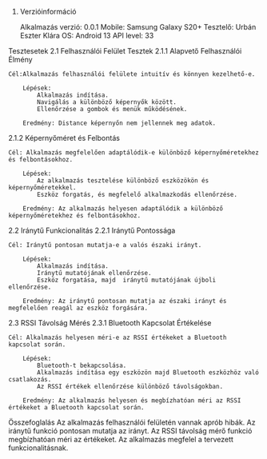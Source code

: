 1. Verzióinformáció

    Alkalmazás verzió: 0.0.1
    Mobile: Samsung Galaxy S20+
    Tesztelő: Urbán Eszter Klára
    OS: Android 13
    API level: 33

Tesztesetek
2.1 Felhasználói Felület Tesztek
2.1.1 Alapvető Felhasználói Élmény

    Cél:Alkalmazás felhasználói felülete intuitív és könnyen kezelhető-e.

        Lépések:
            Alkalmazás indítása.
            Navigálás a különböző képernyők között.
            Ellenőrzése a gombok és menük működésének.

        Eredmény: Distance képernyőn nem jellennek meg adatok.

2.1.2 Képernyőméret és Felbontás

    Cél: Alkalmazás megfelelően adaptálódik-e különböző képernyőméretekhez és felbontásokhoz.

        Lépések:
            Az alkalmazás tesztelése különböző eszközökön és képernyőméretekkel.
            Eszköz forgatás, és megfelelő alkalmazkodás ellenőrzése.

        Eredmény: Az alkalmazás helyesen adaptálódik a különböző képernyőméretekhez és felbontásokhoz.

2.2 Iránytű Funkcionalitás
2.2.1 Iránytű Pontossága

    Cél: Iránytű pontosan mutatja-e a valós északi irányt.

        Lépések:
            Alkalmazás indítása.
            Iránytű mutatójának ellenőrzése.
            Eszköz forgatása, majd  iránytű mutatójának újboli ellenőrzése.

        Eredmény: Az iránytű pontosan mutatja az északi irányt és megfelelően reagál az eszköz forgására.

2.3 RSSI Távolság Mérés
2.3.1 Bluetooth Kapcsolat Értékelése

    Cél: Alkalmazás helyesen méri-e az RSSI értékeket a Bluetooth kapcsolat során.

        Lépések:
            Bluetooth-t bekapcsolása.
            Alkalmazás indítása egy eszközön majd Bluetooth eszközhöz való csatlakozás.
            Az RSSI értékek ellenőrzése különböző távolságokban.

        Eredmény: Az alkalmazás helyesen és megbízhatóan méri az RSSI értékeket a Bluetooth kapcsolat során.

Összefoglalás
    Az alkalmazás felhasználói felületén vannak aprób hibák.
    Az iránytű funkció pontosan mutatja az irányt.
    Az RSSI távolság mérő funkció megbízhatóan méri az értékeket.
    Az alkalmazás megfelel a tervezett funkcionalitásnak.

